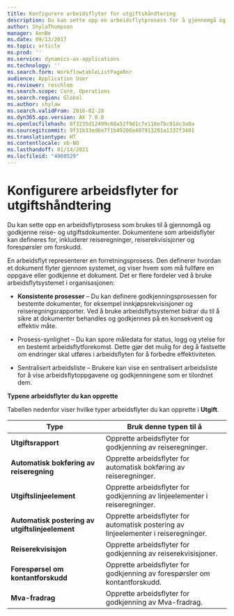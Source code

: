 ```yaml
---
title: Konfigurere arbeidsflyter for utgiftshåndtering
description: Du kan sette opp en arbeidsflytprosess for å gjennomgå og godkjenne reise- og utgiftsdokumenter.
author: ShylaThompson
manager: AnnBe
ms.date: 09/13/2017
ms.topic: article
ms.prod: ''
ms.service: dynamics-ax-applications
ms.technology: ''
ms.search.form: WorkflowtableListPageRnr
audience: Application User
ms.reviewer: roschlom
ms.search.scope: Core, Operations
ms.search.region: Global
ms.author: shylaw
ms.search.validFrom: 2016-02-28
ms.dyn365.ops.version: AX 7.0.0
ms.openlocfilehash: 8f3235d12499c68a52f9d1c7e118e7bc91dc3a0a
ms.sourcegitcommit: 9f31b33ed6e7f1b49200a407913201a1337f3401
ms.translationtype: HT
ms.contentlocale: nb-NO
ms.lasthandoff: 01/14/2021
ms.locfileid: "4960529"
---
```

# <a name="set-up-expense-management-workflows"></a>Konfigurere arbeidsflyter for utgiftshåndtering

Du kan sette opp en arbeidsflytprosess som brukes til å gjennomgå og godkjenne reise- og utgiftsdokumenter. Dokumentene som arbeidsflyter kan defineres for, inkluderer reiseregninger, reiserekvisisjoner og forespørsler om forskudd.

En arbeidsflyt representerer en forretningsprosess. Den definerer hvordan et dokument flyter gjennom systemet, og viser hvem som må fullføre en oppgave eller godkjenne et dokument. Det er flere fordeler ved å bruke arbeidsflytsystemet i organisasjonen:

-   **Konsistente prosesser** – Du kan definere godkjenningsprosessen for bestemte dokumenter, for eksempel innkjøpsrekvisisjoner og reiseregningsrapporter. Ved å bruke arbeidsflytsystemet bidrar du til å sikre at dokumenter behandles og godkjennes på en konsekvent og effektiv måte.

-   Prosess-synlighet – Du kan spore måledata for status, logg og ytelse for en bestemt arbeidsflytforekomst. Dette gjør det mulig for deg å fastsette om endringer skal utføres i arbeidsflyten for å forbedre effektiviteten.

-   Sentralisert arbeidsliste – Brukere kan vise en sentralisert arbeidsliste for å vise arbeidsflytoppgavene og godkjenningene som er tilordnet dem. 

**Typene arbeidsflyter du kan opprette**

Tabellen nedenfor viser hvilke typer arbeidsflyter du kan opprette i **Utgift**.


|              <strong>Type</strong>              |                   <strong>Bruk denne typen til å</strong>                   |
|-------------------------------------------------|-----------------------------------------------------------------------|
|         <strong>Utgiftsrapport</strong>         |            Opprette arbeidsflyter for godkjenning av reiseregninger.             |
|  <strong>Automatisk bokføring av reiseregning</strong>   |        Opprette arbeidsflyter for automatisk bokføring av reiseregninger.        |
|       <strong>Utgiftslinjeelement</strong>        |     Opprette arbeidsflyter for godkjenning av linjeelementer i reiseregninger.      |
| <strong>Automatisk postering av utgiftslinjeelement</strong> | Opprette arbeidsflyter for automatisk postering av linjeelementer i reiseregninger. |
|       <strong>Reiserekvisisjon</strong>       |          Opprette arbeidsflyter for godkjenning av reiserekvisisjoner.           |
|      <strong>Forespørsel om kontantforskudd</strong>      |         Opprette arbeidsflyter for godkjenning av forespørsler om kontantforskudd.          |
|        <strong>Mva-fradrag</strong>        | Opprette arbeidsflyter for godkjenning av Mva-fradrag.  |

